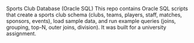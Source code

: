 Sports Club Database (Oracle SQL)  This repo contains Oracle SQL scripts that create a sports club schema (clubs, teams, players, staff, matches, sponsors, events), load sample data, and run example queries (joins, grouping, top-N, outer joins, division). It was built for a university assignment.
